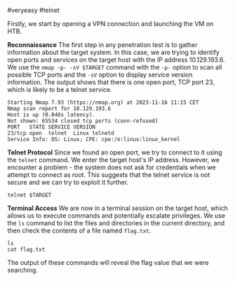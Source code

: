 #veryeasy 
#telnet

Firstly, we start by opening a VPN connection and launching the VM on HTB.

**Reconnaissance**
The first step in any penetration test is to gather information about the target system. In this case, we are trying to identify open ports and services on the target host with the IP address 10.129.193.6. We use the `nmap -p- -sV $TARGET` command with the `-p-` option to scan all possible TCP ports and the `-sV` option to display service version information. The output shows that there is one open port, TCP port 23, which is likely to be a telnet service.
```
Starting Nmap 7.93 (https://nmap.org) at 2023-11-16 11:15 CET
Nmap scan report for 10.129.193.6
Host is up (0.046s latency).
Not shown: 65534 closed tcp ports (conn-refused)
PORT   STATE SERVICE VERSION
23/tcp open  telnet  Linux telnetd
Service Info: OS: Linux; CPE: cpe:/o:linux:linux_kernel
```

**Telnet Protocol**
Since we found an open port, we try to connect to it using the `telnet` command. We enter the target host's IP address. However, we encounter a problem - the system does not ask for credentials when we attempt to connect as root. This suggests that the telnet service is not secure and we can try to exploit it further.
```
telnet $TARGET
```
**Terminal Access**
We are now in a terminal session on the target host, which allows us to execute commands and potentially escalate privileges. We use the `ls` command to list the files and directories in the current directory, and then check the contents of a file named `flag.txt`.
```
ls
cat flag.txt
```
The output of these commands will reveal the flag value that we were searching.️